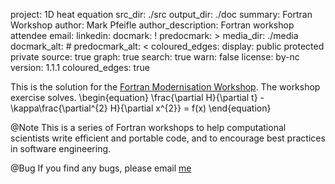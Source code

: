 project: 1D heat equation 
src_dir: ./src
output_dir: ./doc
summary: Fortran Workshop
author: Mark Pfeifle
author_description: Fortran workshop attendee
email: 
linkedin: 
docmark: !
predocmark: > 
media_dir: ./media
docmark_alt: #
predocmark_alt: <
coloured_edges:
display: public
         protected
         private
source:  true
graph:   true
search:  true
warn: false
license: by-nc
version: 1.1.1
coloured_edges: true

This is the solution for the [Fortran Modernisation Workshop](https://www.nag.co.uk/content/fortran-modernization-workshop).
The workshop exercise solves. 
\begin{equation}
\frac{\partial H}{\partial t} - \kappa\frac{\partial^{2} H}{\partial x^{2}} = f(x)
\end{equation}

@Note
This is a series of Fortran workshops to help computational scientists write
efficient and portable code, and to encourage best practices in software
engineering.

@Bug
If you find any bugs, please email [me](mailto:wadud.miah@nag.co.uk)
